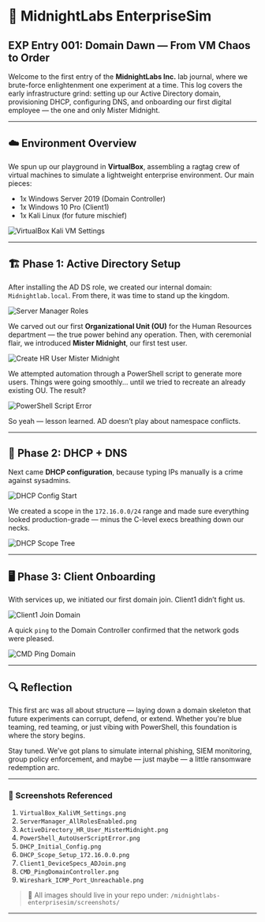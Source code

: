# 🧠 MidnightLabs EnterpriseSim  
## EXP Entry 001: Domain Dawn — From VM Chaos to Order

Welcome to the first entry of the **MidnightLabs Inc.** lab journal, where we brute-force enlightenment one experiment at a time. This log covers the early infrastructure grind: setting up our Active Directory domain, provisioning DHCP, configuring DNS, and onboarding our first digital employee — the one and only Mister Midnight.

---

## ☁️ Environment Overview

We spun up our playground in **VirtualBox**, assembling a ragtag crew of virtual machines to simulate a lightweight enterprise environment. Our main pieces:

- 1x Windows Server 2019 (Domain Controller)
- 1x Windows 10 Pro (Client1)
- 1x Kali Linux (for future mischief)
  
![VirtualBox Kali VM Settings](../screenshots/VirtualBox_KaliVM_Settings.png)

---

## 🏗️ Phase 1: Active Directory Setup

After installing the AD DS role, we created our internal domain: `Midnightlab.local`. From there, it was time to stand up the kingdom.

![Server Manager Roles](../screenshots/ServerManager_AllRolesEnabled.png)

We carved out our first **Organizational Unit (OU)** for the Human Resources department — the true power behind any operation. Then, with ceremonial flair, we introduced **Mister Midnight**, our first test user.

![Create HR User Mister Midnight](../screenshots/ActiveDirectory_HR_User_MisterMidnight.png)

We attempted automation through a PowerShell script to generate more users. Things were going smoothly... until we tried to recreate an already existing OU. The result?

![PowerShell Script Error](../screenshots/Powershell_AutoUserScriptError.png)

So yeah — lesson learned. AD doesn’t play about namespace conflicts.

---

## 📡 Phase 2: DHCP + DNS

Next came **DHCP configuration**, because typing IPs manually is a crime against sysadmins.

![DHCP Config Start](../screenshots/DHCP_Initial_Config.png)

We created a scope in the `172.16.0.0/24` range and made sure everything looked production-grade — minus the C-level execs breathing down our necks.

![DHCP Scope Tree](../screenshots/DHCP_Scope_Setup.png)

---

## 🖥️ Phase 3: Client Onboarding

With services up, we initiated our first domain join. Client1 didn’t fight us.

![Client1 Join Domain](../screenshots/Client1_DeviceSpecs_ADJoin.png)

A quick `ping` to the Domain Controller confirmed that the network gods were pleased.

![CMD Ping Domain](../screenshots/CMD_PingDomainController.png)

---

## 🔍 Reflection

This first arc was all about structure — laying down a domain skeleton that future experiments can corrupt, defend, or extend. Whether you're blue teaming, red teaming, or just vibing with PowerShell, this foundation is where the story begins.

Stay tuned. We’ve got plans to simulate internal phishing, SIEM monitoring, group policy enforcement, and maybe — just maybe — a little ransomware redemption arc.

---

### 🧾 Screenshots Referenced

1. `VirtualBox_KaliVM_Settings.png`
2. `ServerManager_AllRolesEnabled.png`
3. `ActiveDirectory_HR_User_MisterMidnight.png`
4. `PowerShell_AutoUserScriptError.png`
5. `DHCP_Initial_Config.png`
6. `DHCP_Scope_Setup_172.16.0.0.png`
7. `Client1_DeviceSpecs_ADJoin.png`
8. `CMD_PingDomainController.png`
9. `Wireshark_ICMP_Port_Unreachable.png`

> 📁 All images should live in your repo under: `/midnightlabs-enterprisesim/screenshots/`

---
